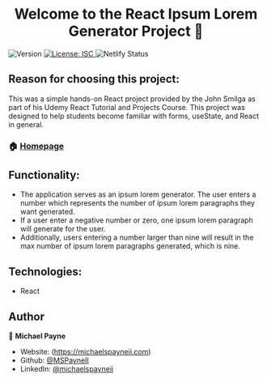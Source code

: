 <h1 align="center">Welcome to the React Ipsum Lorem Generator Project 👋</h1>
<p>
  <img alt="Version" src="https://img.shields.io/badge/version-1.0.0-blue.svg?cacheSeconds=2592000" />
  <a href="#" target="_blank">
    <img alt="License: ISC" src="https://img.shields.io/badge/License-ISC-yellow.svg" />
  </a>
  <img alt="Netlify Status" src="https://api.netlify.com/api/v1/badges/3b2f7a37-bfbe-4468-afad-74c09e916c01/deploy-status" />
</p>

## Reason for choosing this project:

This was a simple hands-on React project provided by the John Smilga as part of his Udemy React Tutorial and Projects Course. This project was designed to help students become familiar with forms, useState, and React in general.

### 🏠 [Homepage](https://mpayne-react-review-slider.netlify.app/)

## Functionality:

- The application serves as an ipsum lorem generator. The user enters a number which represents the number of ipsum lorem paragraphs they want generated.
- If a user enter a negative number or zero, one ipsum lorem paragraph will generate for the user.
- Additionally, users entering a number larger than nine will result in the max number of ipsum lorem paragraphs generated, which is nine.

## Technologies:

- React

## Author

👤 **Michael Payne**

- Website: (https://michaelspayneii.com)
- Github: [@MSPayneII](https://github.com/MSPayneII)
- LinkedIn: [@michaelspayneii](https://linkedin.com/in/michaelspayneii)
